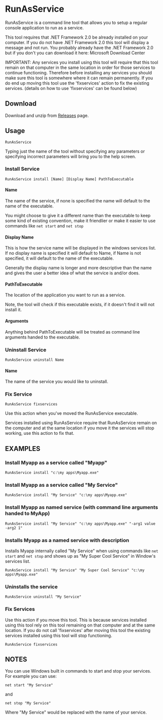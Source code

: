 # RunAsService
RunAsService is a command line tool that allows you to setup a regular  console application to run as a service.

This tool requires that .NET Framework 2.0 be already installed on your computer.
If you do not have .NET Framework 2.0 this tool will display a message and not run.
You probably already have the .NET Framework 2.0 but if you don't you can download 
it here: Microsoft Download Center

IMPORTANT: Any services you install using this tool will
require that this tool remain on that computer in the same
location in order for those services to continue functioning. Therefore
before installing any services you should make sure this tool is
somewhere where it can remain permanently. If you do end up moving
this tool use the 'fixservices' action to fix the existing services.
(details on how to use 'fixservices' can be found below)

## Download

Download and unzip from [Releases](https://github.com/elpatron68/RunAsService/releases/) page.

## Usage

`RunAsService`

Typing just the name of the tool without specifying any parameters 
or specifying incorrect parameters will bring you to the help screen.

### Install Service

`RunAsService install [Name] [Display Name] PathToExecutable`
        
#### Name

The name of the service, if none is specified the name 
will default to the name of the executable.

You might choose to give it a different name than 
the executable to keep some kind of existing convention, 
make it friendlier or make it easier to use commands like 
`net start` and `net stop`
    
#### Display Name

This is how the service name will be displayed in the windows 
services list. If no display name is specified it will default 
to Name, if Name is not specified, it will default to the name 
of the executable.

Generally the display name is longer and more descriptive 
than the name and gives the user a better idea of what 
the service is and/or does.

#### PathToExecutable

The location of the application you want to run as a service. 

Note, the tool will check if this executable exists, if it 
doesn't find it will not install it.

#### Arguments

Anything behind PathToExecutable will be treated as command 
line arguments handed to the executable.


### Uninstall Service

`RunAsService uninstall Name`
 
#### Name

The name of the service you would like to uninstall.

### Fix Service

`RunAsService fixservices`

Use this action when you've moved the RunAsService executable. 

Services installed using RunAsService require that RunAsService 
remain on the computer and at the same location if 
you move it the services will stop working, use this 
action to fix that.

## EXAMPLES


### Install Myapp as a service called "Myapp"

`RunAsService install "c:\my apps\Myapp.exe"`
    
### Install Myapp as a service called "My Service"

`RunAsService install "My Service" "c:\my apps\Myapp.exe"`

### Install Myapp as named service (with command line arguments handed to MyApp)

`RunAsService install "My Service" "c:\my apps\Myapp.exe" "-arg1 value -arg2 1"`


### Installs Myapp as a named service with description

Installs Myapp internally called "My Service" when using commands like `net start` and `net stop` and shows up as "My Super Cool Service" in Window's services list.

`RunAsService install "My Service" "My Super Cool Service" "c:\my apps\Myapp.exe"`

### Uninstalls the service
        
`RunAsService uninstall "My Service"`

### Fix Services

Use this action if you move this tool. This is because services
installed using this tool rely on this tool remaining on that 
computer and at the same location. If you do not call 'fixservices' 
after moving this tool the existing services installed using this tool will stop functioning.

`RunAsService fixservices`

## NOTES

You can use Windows built in commands to start and stop your services. For example you can use:

`net start "My Service"`
        
and

`net stop "My Service"`
    
Where "My Service" would be replaced with the name of your service.
